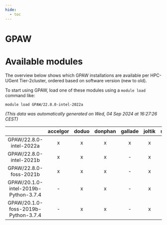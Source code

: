 ```yaml
---
hide:
  - toc
---
```


GPAW
====

# Available modules


The overview below shows which GPAW installations are available per HPC-UGent Tier-2cluster, ordered based on software version (new to old).

To start using GPAW, load one of these modules using a `module load` command like:

```shell
module load GPAW/22.8.0-intel-2022a
```

*(This data was automatically generated on Wed, 04 Sep 2024 at 16:27:26 CEST)*  

| |accelgor|doduo|donphan|gallade|joltik|shinx|skitty|
| :---: | :---: | :---: | :---: | :---: | :---: | :---: | :---: |
|GPAW/22.8.0-intel-2022a|x|x|x|x|x|-|x|
|GPAW/22.8.0-intel-2021b|x|x|x|-|x|-|x|
|GPAW/22.8.0-foss-2021b|x|x|x|-|x|-|x|
|GPAW/20.1.0-intel-2019b-Python-3.7.4|-|x|x|-|x|-|x|
|GPAW/20.1.0-foss-2019b-Python-3.7.4|-|x|x|-|x|-|x|
